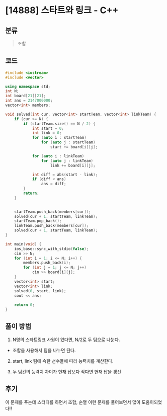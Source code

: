 # [14888] 스타트와 링크 - C++

## 분류
> 조합

## 코드
```c++
#include <iostream>
#include <vector>

using namespace std;
int N;
int board[21][21];
int ans = 2147000000;
vector<int> members;

void solved(int cur, vector<int> startTeam, vector<int> linkTeam) {
	if (cur >= N) {
		if (startTeam.size() == N / 2) {
			int start = 0;
			int link = 0;
			for (auto i : startTeam)
				for (auto j : startTeam)
					start += board[i][j];

			for (auto i : linkTeam)
				for (auto j : linkTeam)
					link += board[i][j];

			int diff = abs(start - link);
			if (diff < ans)
				ans = diff;
		}
		return;
	}
	

	startTeam.push_back(members[cur]);
	solved(cur + 1, startTeam, linkTeam);
	startTeam.pop_back();
	linkTeam.push_back(members[cur]);
	solved(cur + 1, startTeam, linkTeam);
}

int main(void) {
	ios_base::sync_with_stdio(false);
	cin >> N;
	for (int i = 1; i <= N; i++) {
		members.push_back(i);
		for (int j = 1; j <= N; j++)
			cin >> board[i][j];
	}
	vector<int> start;
	vector<int> link;
	solved(0, start, link);
	cout << ans;
	
	return 0;
}
```

## 풀이 방법
1. N명의 스타트링크 사원이 있다면, N/2로 두 팀으로 나눈다.
- 조합을 사용해서 팀을 나누면 된다.

2. start, link 팀에 속한 선수들에 따라 능력치를 계산한다.

3. 두 팀간의 능력치 차이가 현재 답보다 작다면 현재 답을 갱신

## 후기
이 문제를 푸는데 스터디를 하면서 조합, 순열 이런 문제를 풀어보면서 많이 도움이되었다!!